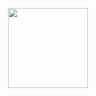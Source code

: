 <p align="center">
  <img height="160" src="https://w7.pngwing.com/pngs/831/596/png-transparent-swift-apple-logo-objective-c-apple-logo-computer-programming-fruit-nut-thumbnail.png" />
</p>


